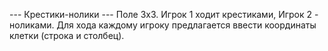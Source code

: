 --- Крестики-нолики ---
Поле 3x3. Игрок 1 ходит крестиками, Игрок 2 - ноликами. Для хода каждому игроку предлагается ввести координаты клетки (строка и столбец).
